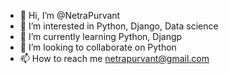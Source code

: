 - 👋 Hi, I’m @NetraPurvant
- 👀 I’m interested in Python, Django, Data science
- 🌱 I’m currently learning Python, Djangp
- 💞️ I’m looking to collaborate on Python
- 📫 How to reach me netrapurvant@gmail.com

<!---
NetraPurvant/NetraPurvant is a ✨ special ✨ repository because its `README.md` (this file) appears on your GitHub profile.
You can click the Preview link to take a look at your changes.
--->
